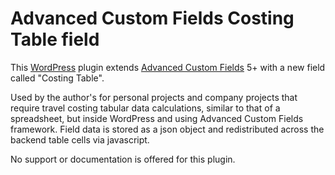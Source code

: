 # Advanced Custom Fields Costing Table field

 This [WordPress](http://www.wordpress.org/) plugin extends [Advanced Custom Fields](http://www.advancedcustomfields.com) 5+ with a new field called "Costing Table".

 Used by the author's for personal projects and company projects that require travel costing tabular data calculations, similar to that of a spreadsheet, but inside WordPress and using Advanced Custom Fields framework. Field data is stored as a json object and redistributed across the backend table cells via javascript.

 No support or documentation is offered for this plugin.
